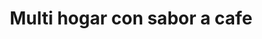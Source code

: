 ---
title: "Multi hogar con sabor a cafe"
url: /puerto-gaitan/multi-hogar-con-sabor-a-cafe/
shop: menaje del hogar
---